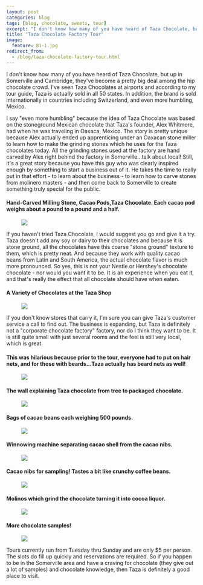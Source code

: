 ```yaml
---
layout: post
categories: blog
tags: [blog, chocolate, sweets, tour]
excerpt: "I don't know how many of you have heard of Taza Chocolate, but up in Cambridge, they've become a pretty big deal among the contemporary chocolate crowd."
title: "Taza Chocolate Factory Tour"
image:
  feature: 81-1.jpg
redirect_from: 
  - /blog/taza-chocolate-factory-tour.html
---
```


I don't know how many of you have heard of Taza Chocolate, but up in Somerville and Cambridge, they've become a pretty big deal among the hip chocolate crowd.  I've  seen Taza Chocolates at airports and according to my tour guide, Taza is actually sold in all 50 states.  In addition, the brand is sold internationally in countries including Switzerland, and even more humbling, Mexico.

I say "even more humbling" because the idea of Taza Chocolate was based on the stoneground Mexican chocolate that Taza's founder, Alex Whitmore, had when he was traveling in Oaxaca, Mexico.  The story is pretty unique because Alex actually ended up apprenticing under an Oaxacan stone miller to learn how to make the grinding stones which he uses for the Taza chocolates today.  All the grinding stones used at the factory are hand carved by Alex right behind the factory in Somerville...talk about local!  Still, it's a great story because you have this guy who was clearly inspired enough by something to start a business out of it.  He takes the time to really put in that effort - to learn about the business - to learn how to carve stones from molinero masters - and then come back to Somerville to create something truly special for the public.

#### Hand-Carved Milling Stone, Cacao Pods,Taza Chocolate.  Each cacao pod weighs about a pound to a pound and a half.
<figure> <img src='/images/81-13.JPG'> </figure>

If you haven't tried Taza Chocolate, I would suggest you go and give it a try.  Taza doesn't add any soy or dairy to their chocolates and because it is stone ground, all the chocolates have this coarse "stone ground" texture to them, which is pretty neat.  And because they work with quality cacao beans from Latin and South America, the actual chocolate flavor is much more pronounced.  So yes, this is not your Nestle or Hershey's chocolate chocolate - nor would you want it to be.  It is an experience when you eat it, and that's really the effect that all chocolate should have when eaten. 

#### A Variety of Chocolates at the Taza Shop
<figure> <img src='/images/81-15.jpg'> </figure>

If you don't know stores that carry it, I'm sure you can give Taza's customer service a call to find out.  The business is expanding, but Taza is definitely not a "corporate chocolate factory" factory, nor do I think they  want to be.  It is still quite small with just several rooms and the feel is still very local, which is great.


#### This was hilarious because prior to the tour, everyone had to put on hair nets, and for those with beards...Taza actually has beard nets as well! 
<figure> <img src='/images/81-2.JPG'> </figure>

#### The wall explaining Taza chocolate from tree to packaged chocolate.
<figure> <img src='/images/81-14.JPG'> </figure>

#### Bags of cacao beans each weighing 500 pounds.
<figure> <img src='/images/81-5.JPG'> </figure>

#### Winnowing machine separating cacao shell from the cacao nibs.
<figure> <img src='/images/81-10.JPG'> </figure>

#### Cacao nibs for sampling!  Tastes a bit like crunchy coffee beans.
<figure> <img src='/images/81-6.JPG'> </figure>

#### Molinos which grind the chocolate turning it into cocoa liquor.
<figure> <img src='/images/81-9.JPG'> </figure>

#### More chocolate samples!
<figure> <img src='/images/81-7.JPG'> </figure>

Tours currently run from Tuesday thru Sunday and are only $5 per person.  The slots do fill up quickly and reservations are required.  So if you happen to be in the Somerville area and have a craving for chocolate (they give out a lot of samples) and chocolate knowledge, then Taza is definitely a good place to visit.